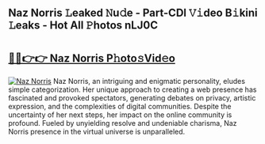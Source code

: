 ## Naz Norris 𝙻eaked 𝙽u𝚍e - Part-CDl 𝚅𝚒deo B𝚒kini 𝙻eaks - Hot All 𝙿hotos nLJ0C

# <h2><a href="http://ld3ha8r.urlbe.top/?page=Naz+Norris">🔗🔗👉👉 Naz Norris P𝚑oto𝚜Vid𝚎o</a></h2>

[![Naz Norris](https://i.imgur.com/eBuTRDB.gif)](http://ld3ha8r.urlbe.top/?page=Naz+Norris)
Naz Norris, an intriguing and enigmatic personality, eludes simple categorization. Her unique approach to creating a web presence has fascinated and provoked spectators, generating debates on privacy, artistic expression, and the complexities of digital communities. Despite the uncertainty of her next steps, her impact on the online community is profound. Fueled by unyielding resolve and undeniable charisma, Naz Norris presence in the virtual universe is unparalleled.
